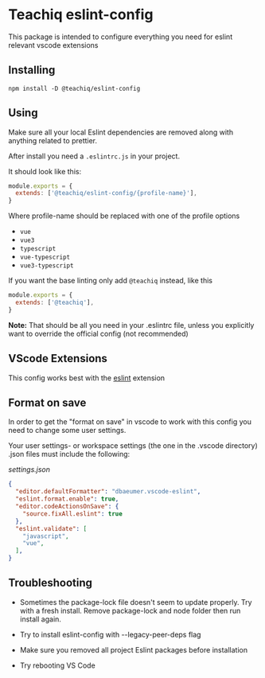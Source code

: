 # Teachiq eslint-config

This package is intended to configure everything you need for eslint relevant vscode extensions

## Installing

`npm install -D @teachiq/eslint-config`

## Using
Make sure all your local Eslint dependencies are removed along with anything related to prettier.

After install you need a `.eslintrc.js` in your project. 

It should look like this:
```js
module.exports = {
  extends: ['@teachiq/eslint-config/{profile-name}'],
}
```
Where profile-name should be replaced with one of the profile options 
* `vue`
* `vue3`
* `typescript`
* `vue-typescript`
* `vue3-typescript`

If you want the base linting only add `@teachiq` instead, like this
```js
module.exports = {
  extends: ['@teachiq'],
}
```

**Note:** That should be all you need in your .eslintrc file, unless you explicitly want to override the official config (not recommended)

## VScode Extensions

This config works best with the [eslint](https://marketplace.visualstudio.com/items?itemName=dbaeumer.vscode-eslint) extension

## Format on save

In order to get the "format on save" in vscode to work with this config you need to change some user settings.

Your user settings- or workspace settings (the one in the .vscode directory) .json files must include the following:

_settings.json_

```json
{
  "editor.defaultFormatter": "dbaeumer.vscode-eslint",
  "eslint.format.enable": true,
  "editor.codeActionsOnSave": {
    "source.fixAll.eslint": true
  },
  "eslint.validate": [
    "javascript",
    "vue",
  ],
}
```

## Troubleshooting

* Sometimes the package-lock file doesn't seem to update properly. Try with a fresh install. Remove package-lock and node folder then run install again.

* Try to install eslint-config with --legacy-peer-deps flag

* Make sure you removed all project Eslint packages before installation

* Try rebooting VS Code
